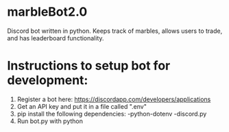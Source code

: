 # marbleBot2.0

Discord bot written in python. Keeps track of marbles, allows users to trade, and has leaderboard functionality. 

# Instructions to setup bot for development:

1. Register a bot here: https://discordapp.com/developers/applications
2. Get an API key and put it in a file called ".env"
3. pip install the following dependencies:
  -python-dotenv
  -discord.py
4. Run bot.py with python

